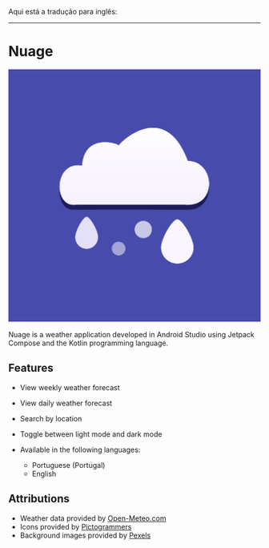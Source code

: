 Aqui está a tradução para inglês:

---

# Nuage

![Nuage Logo](app/src/main/ic_launcher-playstore.png)

Nuage is a weather application developed in Android Studio using Jetpack Compose and the Kotlin programming language.

## Features

* View weekly weather forecast
* View daily weather forecast
* Search by location
* Toggle between light mode and dark mode
* Available in the following languages:

  * Portuguese (Portugal)
  * English

## Attributions

* Weather data provided by [Open-Meteo.com](https://open-meteo.com/)
* Icons provided by [Pictogrammers](https://pictogrammers.com/)
* Background images provided by [Pexels](https://www.pexels.com/)
